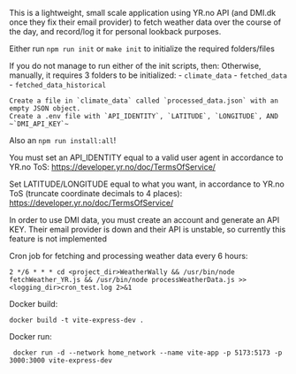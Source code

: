 This is a lightweight, small scale application using YR.no API (and DMI.dk once they fix their email provider) to fetch weather data over the course of the day, and record/log it for personal lookback purposes.

Either run `npm run init` or `make init` to initialize the required folders/files

If you do not manage to run either of the init scripts, then:
    Otherwise, manually, it requires 3 folders to be initialized: 
    - `climate_data` 
    - `fetched_data`
    - `fetched_data_historical`

    Create a file in `climate_data` called `processed_data.json` with an empty JSON object.
    Create a .env file with `API_IDENTITY`, `LATITUDE`, `LONGITUDE`, AND ~`DMI_API_KEY`~

Also an `npm run install:all`!



You must set an API_IDENTITY equal to a valid user agent in accordance to YR.no ToS: https://developer.yr.no/doc/TermsOfService/

Set LATITUDE/LONGITUDE equal to what you want, in accordance to YR.no ToS (truncate coordinate decimals to 4 places): https://developer.yr.no/doc/TermsOfService/

In order to use DMI data, you must create an account and generate an API KEY. Their email provider is down and their API is unstable, so currently this feature is not implemented


Cron job for fetching and processing weather data every 6 hours:

`2 */6 * * * cd <project_dir>WeatherWally && /usr/bin/node fetchWeather_YR.js && /usr/bin/node processWeatherData.js >> <logging_dir>cron_test.log 2>&1`


Docker build:

`docker build -t vite-express-dev .`

Docker run:


` docker run -d --network home_network --name vite-app -p 5173:5173 -p 3000:3000 vite-express-dev`